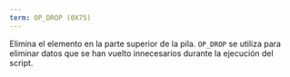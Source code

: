 ```yaml
---
term: OP_DROP (0X75)
---
```


Elimina el elemento en la parte superior de la pila. `OP_DROP` se utiliza para eliminar datos que se han vuelto innecesarios durante la ejecución del script.